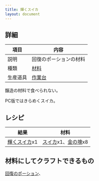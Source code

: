 ```yaml
---
title: 輝くスイカ
layout: document
---
```

## 詳細

|項目|内容|
|---|---|
|説明|回復のポーションの材料|
|種類|[材料](材料)|
|生産道具|[作業台](作業台)|

醸造の材料で食べられない。

PC版ではきらめくスイカ。

## レシピ

|結果|材料|
|---|---|
|[輝くスイカ](輝くスイカ)x1|[スイカ](スイカ)x1、[金の塊](金の塊)x8|

## 材料にしてクラフトできるもの

[回復のポーション](回復のポーション)、
